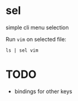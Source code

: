 # sel
simple cli menu selection

Run `vim` on selected file:

`ls | sel vim`

# TODO
- bindings for other keys
